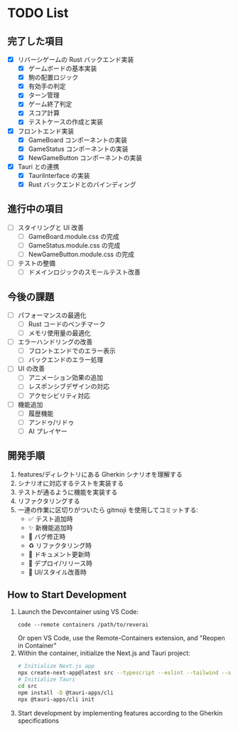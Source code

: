 # TODO List

## 完了した項目

- [x] リバーシゲームの Rust バックエンド実装
  - [x] ゲームボードの基本実装
  - [x] 駒の配置ロジック
  - [x] 有効手の判定
  - [x] ターン管理
  - [x] ゲーム終了判定
  - [x] スコア計算
  - [x] テストケースの作成と実装
- [x] フロントエンド実装
  - [x] GameBoard コンポーネントの実装
  - [x] GameStatus コンポーネントの実装
  - [x] NewGameButton コンポーネントの実装
- [x] Tauri との連携
  - [x] TauriInterface の実装
  - [x] Rust バックエンドとのバインディング

## 進行中の項目

- [ ] スタイリングと UI 改善
  - [ ] GameBoard.module.css の完成
  - [ ] GameStatus.module.css の完成
  - [ ] NewGameButton.module.css の完成
- [ ] テストの整備
  - [ ] ドメインロジックのスモールテスト改善

## 今後の課題

- [ ] パフォーマンスの最適化
  - [ ] Rust コードのベンチマーク
  - [ ] メモリ使用量の最適化
- [ ] エラーハンドリングの改善
  - [ ] フロントエンドでのエラー表示
  - [ ] バックエンドのエラー処理
- [ ] UI の改善
  - [ ] アニメーション効果の追加
  - [ ] レスポンシブデザインの対応
  - [ ] アクセシビリティ対応
- [ ] 機能追加
  - [ ] 履歴機能
  - [ ] アンドゥ/リドゥ
  - [ ] AI プレイヤー

## 開発手順

1. features/ディレクトリにある Gherkin シナリオを理解する
2. シナリオに対応するテストを実装する
3. テストが通るように機能を実装する
4. リファクタリングする
5. 一連の作業に区切りがついたら gitmoji を使用してコミットする:
   - ✅ テスト追加時
   - ✨ 新機能追加時
   - 🐛 バグ修正時
   - ♻️ リファクタリング時
   - 📝 ドキュメント更新時
   - 🚀 デプロイ/リリース時
   - 🎨 UI/スタイル改善時

## How to Start Development

1. Launch the Devcontainer using VS Code:
   ```
   code --remote containers /path/to/reverai
   ```
   Or open VS Code, use the Remote-Containers extension, and "Reopen in Container"
2. Within the container, initialize the Next.js and Tauri project:
   ```bash
   # Initialize Next.js app
   npx create-next-app@latest src --typescript --eslint --tailwind --src-dir --app
   # Initialize Tauri
   cd src
   npm install -D @tauri-apps/cli
   npx @tauri-apps/cli init
   ```
3. Start development by implementing features according to the Gherkin specifications
